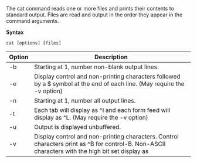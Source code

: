The cat command reads one or more files and prints their contents to standard output. Files are read and output in the order they appear in the command arguments.

**Syntax**

`cat [options] [files]`

Option|	Description
------|-------------
-b	|Starting at 1, number non-blank output lines.
-e	|Display control and non-printing characters followed by a $ symbol at the end of each line. (May require the -v option)
-n	|Starting at 1, number all output lines.
-t	|Each tab will display as ^I and each form feed will display as ^L. (May require the -v option)
-u	|Output is displayed unbuffered.
-v	|Display control and non-printing characters. Control characters print as ^B for control-B. Non-ASCII characters with the high bit set display as 